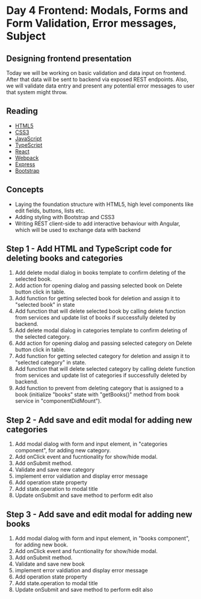 # Day 4 Frontend: Modals, Forms and Form Validation, Error messages, Subject

## Designing frontend presentation

Today we will be working on basic validation and data input on frontend.
After that data will be sent to backend via exposed REST endpoints.
Also, we will validate data entry and present any potential error messages to user that system might throw.

## Reading

- [HTML5](https://dev.w3.org/html5/html-author/)
- [CSS3](https://www.w3schools.com/cssref/)
- [JavaScript](https://developer.mozilla.org/en-US/docs/Web/JavaScript/Reference)
- [TypeScript](https://www.typescriptlang.org/docs)
- [React](https://reactjs.org/)
- [Webpack](https://webpack.js.org/)
- [Express](https://expressjs.com/)
- [Bootstrap](https://getbootstrap.com/docs)

## Concepts

- Laying the foundation structure with HTML5, high level components like edit fields, buttons, lists etc.
- Adding styling with Bootstrap and CSS3
- Writing REST client-side to add interactive behaviour with Angular, which will be used to exchange data with backend

## Step 1 - Add HTML and TypeScript code for deleting books and categories

1. Add delete modal dialog in books template to confirm deleting of the selected book.
2. Add action for opening dialog and passing selected book on Delete button click in table.
3. Add function for getting selected book for deletion and assign it to "selected book" in state
4. Add function that will delete selected book by calling delete function from services and update list of books if successfully deleted by backend.
5. Add delete modal dialog in categories template to confirm deleting of the selected category.
6. Add action for opening dialog and passing selected category on Delete button click in table.
7. Add function for getting selected category for deletion and assign it to "selected category" in state.
8. Add function that will delete selected category by calling delete function from services and update list of categories if successfully deleted by backend.
9. Add function to prevent from deleting category that is assigned to a book (initialize "books" state with "getBooks()" method from book service in "componentDidMount").

## Step 2 - Add save and edit modal for adding new categories

1. Add modal dialog with form and input element, in "categories component", for adding new category.
2. Add onClick event and fucntionality for show/hide modal.
3. Add onSubmit method.
4. Validate and save new category
5. implement error valdiation and display error message
6. Add operation state property
7. Add state.operation to modal title
8. Update onSubmit and save method to perform edit also

## Step 3 - Add save and edit modal for adding new books

1. Add modal dialog with form and input element, in "books component", for adding new book.
2. Add onClick event and fucntionality for show/hide modal.
3. Add onSubmit method.
4. Validate and save new book
5. implement error valdiation and display error message
6. Add operation state property
7. Add state.operation to modal title
8. Update onSubmit and save method to perform edit also
